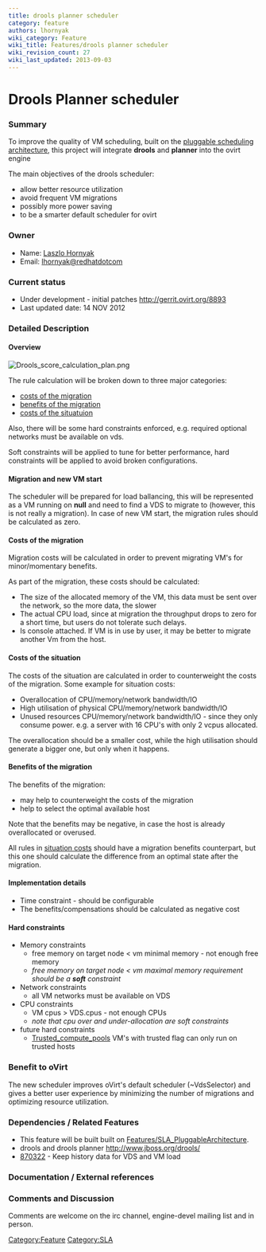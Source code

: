 ```yaml
---
title: drools planner scheduler
category: feature
authors: lhornyak
wiki_category: Feature
wiki_title: Features/drools planner scheduler
wiki_revision_count: 27
wiki_last_updated: 2013-09-03
---
```


# Drools Planner scheduler

### Summary

To improve the quality of VM scheduling, built on the [pluggable scheduling architecture](Features/SLA_PluggableArchitecture), this project will integrate **drools** and **planner** into the ovirt engine

The main objectives of the drools scheduler:

*   allow better resource utilization
*   avoid frequent VM migrations
*   possibly more power saving
*   to be a smarter default scheduler for ovirt

### Owner

*   Name: [ Laszlo Hornyak](User:Lhornyak)
*   Email: <lhornyak@redhatdotcom>

### Current status

*   Under development - initial patches <http://gerrit.ovirt.org/8893>
*   Last updated date: 14 NOV 2012

### Detailed Description

#### Overview

![](Drools_score_calculation_plan.png "Drools_score_calculation_plan.png")

The rule calculation will be broken down to three major categories:

*   [costs of the migration](#Costs_of_the_migration)
*   [benefits of the migration](#Benefits_of_the_migration)
*   [costs of the situatuion](#Costs_of_the_situation)

Also, there will be some hard constraints enforced, e.g. required optional networks must be available on vds.

Soft constraints will be applied to tune for better performance, hard constraints will be applied to avoid broken configurations.

#### Migration and new VM start

The scheduler will be prepared for load ballancing, this will be represented as a VM running on **null** and need to find a VDS to migrate to (however, this is not really a migration). In case of new VM start, the migration rules should be calculated as zero.

#### Costs of the migration

Migration costs will be calculated in order to prevent migrating VM's for minor/momentary benefits.

As part of the migration, these costs should be calculated:

*   The size of the allocated memory of the VM, this data must be sent over the network, so the more data, the slower
*   The actual CPU load, since at migration the throughput drops to zero for a short time, but users do not tolerate such delays.
*   Is console attached. If VM is in use by user, it may be better to migrate another Vm from the host.

#### Costs of the situation

The costs of the situation are calculated in order to counterweight the costs of the migration. Some example for situation costs:

*   Overallocation of CPU/memory/network bandwidth/IO
*   High utilisation of physical CPU/memory/network bandwidth/IO
*   Unused resources CPU/memory/network bandwidth/IO - since they only consume power. e.g. a server with 16 CPU's with only 2 vcpus allocated.

The overallocation should be a smaller cost, while the high utilisation should generate a bigger one, but only when it happens.

#### Benefits of the migration

The benefits of the migration:

*   may help to counterweight the costs of the migration
*   help to select the optimal available host

Note that the benefits may be negative, in case the host is already overallocated or overused.

All rules in [situation costs](#costs_of_the_situation) should have a migration benefits counterpart, but this one should calculate the difference from an optimal state after the migration.

#### Implementation details

*   Time constraint - should be configurable
*   The benefits/compensations should be calculated as negative cost

#### Hard constraints

*   Memory constraints
    -   free memory on target node < vm minimal memory - not enough free memory
    -   *free memory on target node < vm maximal memory requirement should be a **soft** constraint*
*   Network constraints
    -   all VM networks must be available on VDS
*   CPU constraints
    -   VM cpus > VDS.cpus - not enough CPUs
    -   *note that cpu over and under-allocation are soft constraints*
*   future hard constraints
    -   [Trusted_compute_pools](Trusted_compute_pools) VM's with trusted flag can only run on trusted hosts

### Benefit to oVirt

The new scheduler improves oVirt's default scheduler (~VdsSelector) and gives a better user experience by minimizing the number of migrations and optimizing resource utilization.

### Dependencies / Related Features

*   This feature will be built built on [Features/SLA_PluggableArchitecture](Features/SLA_PluggableArchitecture).
*   drools and drools planner <http://www.jboss.org/drools/>
*   [870322](https://bugzilla.redhat.com/870322) - Keep history data for VDS and VM load

### Documentation / External references

### Comments and Discussion

Comments are welcome on the irc channel, engine-devel mailing list and in person.

<Category:Feature> <Category:SLA>
